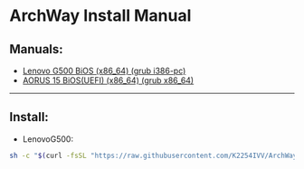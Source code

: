# ArchWay Install Manual
## Manuals:
 - [Lenovo G500 BiOS (x86_64) (grub i386-pc)](/guides/lg500.md)
 - [AORUS 15 BiOS(UEFI) (x86_64) (grub x86_64)](/guides/aorus15.md)

---

## Install:
 - LenovoG500:
```bash
sh -c "$(curl -fsSL "https://raw.githubusercontent.com/K2254IVV/ArchWay-manual/refs/heads/main/script/lg500/part0.sh")"
```

